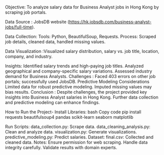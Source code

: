 Objective: To analyze salary data for Business Analyst jobs in Hong Kong by scraping job portals.

Data Source : JobsDB website (https://hk.jobsdb.com/business-analyst-jobs/full-time).

Data Collection:
  Tools: Python, BeautifulSoup, Requests.
  Process: Scraped job details, cleaned data, handled missing values.
  
Data Visualization :Visualized salary distribution, salary vs. job title, location, company, and industry.

Insights:
  Identified salary trends and high-paying job titles.
  Analyzed geographical and company-specific salary variations.
  Assessed industry demand for Business Analysts.
Challenges : 
  Faced 403 errors on other job portals; successfully used JobsDB.
  Predictive Modeling Considerations
  Limited data for robust predictive modeling.
  Imputed missing values may bias results.
Conclusion : Despite challenges, the project provided key insights into Business Analyst salaries in Hong Kong. Further data collection and predictive modeling can enhance findings.

How to Run the Project-
Install Libraries:
  bash
  Copy code
  pip install requests beautifulsoup4 pandas scikit-learn seaborn matplotlib
  
Run Scripts:
  data_collection.py: Scrape data.
  data_cleaning_analysis.py: Clean and analyze data.
  visualization.py: Generate visualizations.
  predictive_modeling.py: Predict salaries.
Dataset:
  final.csv: Collected and cleaned data.
Notes:
  Ensure permission for web scraping.
  Handle data integrity carefully.
  Validate results with domain experts.
